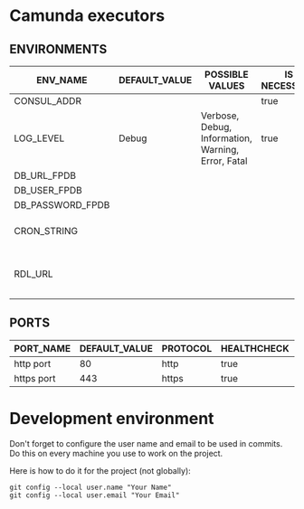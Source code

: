 # Camunda executors
 
 
## ENVIRONMENTS
|ENV_NAME|DEFAULT_VALUE|POSSIBLE VALUES|IS NECESSARY|DEPENDENT VARIABLES|DESCRIPTION|
| ------ | ------ | ------ | ------ | ------ | ------ |
|CONSUL_ADDR|||true|None|Addr of consul|
|LOG_LEVEL|Debug|Verbose, Debug, Information, Warning, Error, Fatal|true|None|Logging level|
|DB_URL_FPDB||||None|URL of database|
|DB_USER_FPDB||||None|username of database|
|DB_PASSWORD_FPDB||||None|password of database|
|CRON_STRING||||None|cron string for sheluling of loading rates e.g.1 2 * * *|
|RDL_URL||||None|url of ReferenceDataLoader e.g.1 https://aa.dd.com:8853|
## PORTS
|PORT_NAME|DEFAULT_VALUE|PROTOCOL|HEALTHCHECK|HEALTHCHEK ROUTE|METRICS|METRICS ROUTE|DESCRIPTION|
| ------ | ------ | ------ | ------ | ------ | ------ | ------ | ------ |
|http port|80|http|true|/api/Monitoring/ConsulHealthCheck|true|/api/Monitoring/getMetrics|http port|
|https port|443|https|true|/api/Monitoring/ConsulHealthCheck|true|/api/Monitoring/getMetrics|https port|

# Development environment

Don't forget to configure the user name and email to be used in commits. Do this on every machine you use to work on the project.

Here is how to do it for the project (not globally):
```
git config --local user.name "Your Name"
git config --local user.email "Your Email"
```
